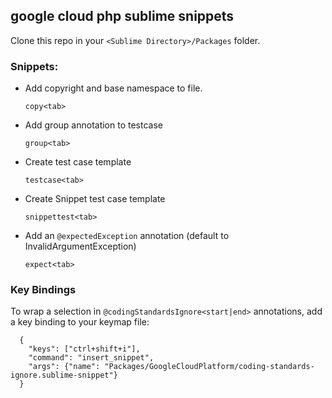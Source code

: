 ## google cloud php sublime snippets

Clone this repo in your `<Sublime Directory>/Packages` folder.

### Snippets:

* Add copyright and base namespace to file.

    ````
    copy<tab>
    ````

* Add group annotation to testcase

    ````
    group<tab>
    ````

* Create test case template

    ````
    testcase<tab>
    ````

* Create Snippet test case template

    ````
    snippettest<tab>
    ````

* Add an `@expectedException` annotation (default to InvalidArgumentException)

    ````
    expect<tab>
    ````

### Key Bindings

To wrap a selection in `@codingStandardsIgnore<start|end>` annotations, add a
key binding to your keymap file:

```
  {
    "keys": ["ctrl+shift+i"],
    "command": "insert_snippet",
    "args": {"name": "Packages/GoogleCloudPlatform/coding-standards-ignore.sublime-snippet"}
  }
```
